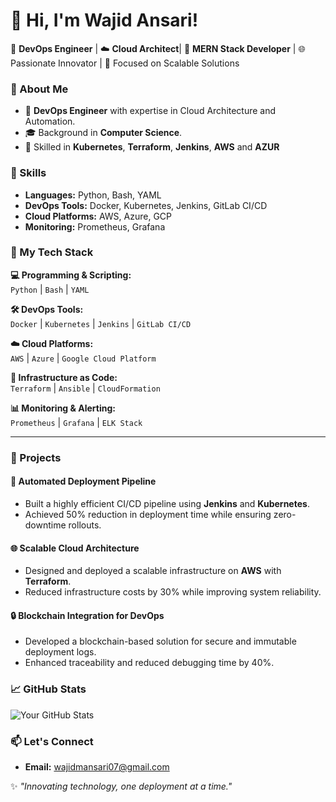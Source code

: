 # 👋 Hi, I'm Wajid Ansari!

🔧 **DevOps Engineer** | ☁️ **Cloud Architect**| 🚀 **MERN Stack Developer** | 🌐 Passionate Innovator | 🎯 Focused on Scalable Solutions  

### 🚀 About Me
- 💼 **DevOps Engineer** with expertise in Cloud Architecture and Automation.
- 🎓 Background in **Computer Science**.
- 🔧 Skilled in **Kubernetes**, **Terraform**, **Jenkins**, **AWS** and **AZUR**

### 🌟 Skills
- **Languages:** Python, Bash, YAML  
- **DevOps Tools:** Docker, Kubernetes, Jenkins, GitLab CI/CD  
- **Cloud Platforms:** AWS, Azure, GCP
- **Monitoring:** Prometheus, Grafana

### 🌟 My Tech Stack  

**💻 Programming & Scripting:**  
`Python` | `Bash` | `YAML`  

**🛠️ DevOps Tools:**  
`Docker` | `Kubernetes` | `Jenkins` | `GitLab CI/CD`  

**☁️ Cloud Platforms:**  
`AWS` | `Azure` | `Google Cloud Platform`  

**🔧 Infrastructure as Code:**  
`Terraform` | `Ansible` | `CloudFormation`  

**📊 Monitoring & Alerting:**  
`Prometheus` | `Grafana` | `ELK Stack`  

---

### 📂 Projects  

#### 🚀 **Automated Deployment Pipeline**  
- Built a highly efficient CI/CD pipeline using **Jenkins** and **Kubernetes**.  
- Achieved 50% reduction in deployment time while ensuring zero-downtime rollouts.  

#### 🌐 **Scalable Cloud Architecture**  
- Designed and deployed a scalable infrastructure on **AWS** with **Terraform**.  
- Reduced infrastructure costs by 30% while improving system reliability.  

#### 🔒 **Blockchain Integration for DevOps**  
- Developed a blockchain-based solution for secure and immutable deployment logs.  
- Enhanced traceability and reduced debugging time by 40%.  

### 📈 GitHub Stats
![Your GitHub Stats](https://github-readme-stats.vercel.app/api?username=yourusername&show_icons=true&theme=radical)



### 📫 Let's Connect  
- **Email:** wajidmansari07@gmail.com  


✨ _"Innovating technology, one deployment at a time."_  




